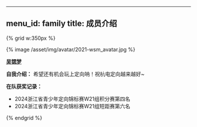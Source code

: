 
---
menu_id: family
title: 成员介绍
---

{% grid w:350px %}
<!-- cell -->
{% image /asset/img/avatar/2021-wsm_avatar.jpg %}
<!-- cell -->
**[吴锶梦]()**

**自我介绍：** 希望还有机会玩上定向呐！祝杭电定向越来越好~

**在队获奖记录：**
- 2024浙江省青少年定向锦标赛W21组积分赛第四名
- 2024浙江省青少年定向锦标赛W21组短距赛第六名

{% endgrid %}
